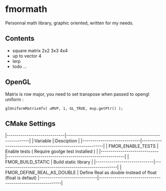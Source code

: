 # fmormath

Personnal math library, graphic oriented, written for my needs.

## Contents

* square matrix 2x2 3x3 4x4
* up to vector 4
* lerp
* todo ...

## OpenGL

Matrix is row major, you need to set transpose when passed to opengl uniform :

    glUniformMatrix4fv( uMVP, 1, GL_TRUE, mvp.getPtr() );


## CMake Settings

|-----------------------------|-----------------------------------------------------------|
|:Variable                    |:Desciption                                                |
|-----------------------------|-----------------------------------------------------------|
| FMOR_ENABLE_TESTS           | Enable tests ( Require goolge test installed )            |
|-----------------------------|-----------------------------------------------------------|
| FMOR_BUILD_STATIC           | Build static library                                      |
|-----------------------------|-----------------------------------------------------------|
| FMOR_DEFINE_REAL_AS_DOUBLE  | Define Real as double instead of float (float is defaut)
|-----------------------------|-----------------------------------------------------------|


